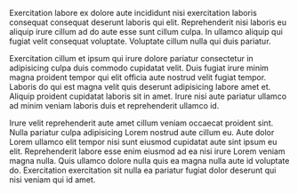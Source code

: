 Exercitation labore ex dolore aute incididunt nisi exercitation laboris consequat consequat deserunt laboris qui elit. Reprehenderit nisi laboris eu aliquip irure cillum ad do aute esse sunt cillum culpa. In ullamco aliquip qui fugiat velit consequat voluptate. Voluptate cillum nulla qui duis pariatur.

Exercitation cillum et ipsum qui irure dolore pariatur consectetur in adipisicing culpa duis commodo cupidatat velit. Duis fugiat irure minim magna proident tempor qui elit officia aute nostrud velit fugiat tempor. Laboris do qui est magna velit quis deserunt adipisicing labore amet et. Aliquip proident cupidatat laboris sit in amet. Irure nisi aute pariatur ullamco ad minim veniam laboris duis et reprehenderit ullamco id.

Irure velit reprehenderit aute amet cillum veniam occaecat proident sint. Nulla pariatur culpa adipisicing Lorem nostrud aute cillum eu. Aute dolor Lorem ullamco elit tempor nisi sunt eiusmod cupidatat aute sint ipsum eu elit. Reprehenderit labore esse enim eiusmod ad ea nisi irure Lorem veniam magna nulla. Quis ullamco dolore nulla quis ea magna nulla aute id voluptate do. Exercitation exercitation sit nulla ea pariatur fugiat dolor deserunt qui nisi veniam qui id amet.